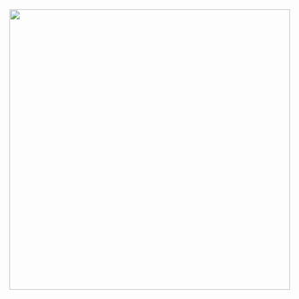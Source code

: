 <!DOCTYPE html>
<html>
<head>
	<title></title>
	<meta charset="utf-8">
</head>
<body>
	<div>
		<img src="{{ asset('img/login.png') }}" width="500">
	</div>
</body>
</html>